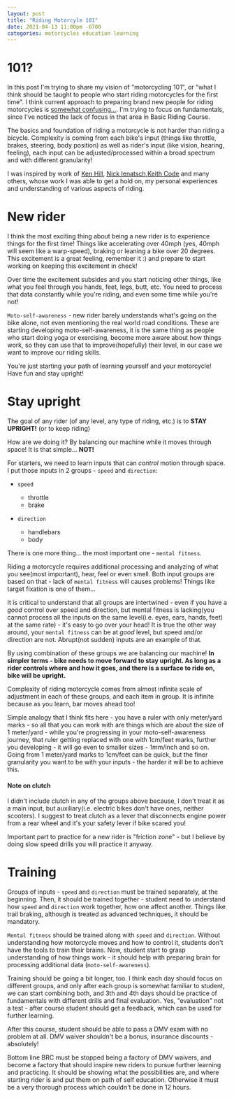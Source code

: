 ```yaml
---
layout: post
title: "Riding Motorcyle 101"
date: 2021-04-13 11:00pm -0700
categories: motorcycles education learning
---
```


# 101?

In this post I'm trying to share my vision of "motorcycling 101", or "what I think should be taught to people who start riding motorcycles for the first time". I think current approach to preparing brand new people for riding motorcycles is [somewhat confusing...](/motorcycles/education/learning/2021/03/18/how-i-didnt-become-an-instructor.html). I'm trying to focus on fundamentals, since I've noticed the lack of focus in that area in Basic Riding Course.

The basics and foundation of riding a motorcycle is not harder than riding a bicycle. Complexity is coming from each bike's input (things like throttle, brakes, steering, body position) as well as rider's input (like vision, hearing, feeling), each input can be adjusted/processed within a broad spectrum and with different granularity!

I was inspired by work of [Ken Hill](http://khcoaching.com/podcasts/), [Nick Ienatsch](https://ridelikeachampion.com/teams/nick-ienatsch/),[Keith Code](https://www.youtube.com/watch?v=jZ_FOptQB1Q&ab_channel=superbikeschool) and many others, whose work I was able to get a hold on, my personal experiences and understanding of various aspects of riding.

# New rider

I think the most exciting thing about being a new rider is to experience things for the first time! Things like accelerating over 40mph (yes, 40mph will seem like a warp-speed), braking or leaning a bike over 20 degrees. This excitement is a great feeling, remember it :) and prepare to start working on keeping this excitement in check! 

Over time the excitement subsides and you start noticing other things, like what you feel through you hands, feet, legs, butt, etc. You need to process that data constantly while you're riding, and even some time while you're not!

`Moto-self-awareness` - new rider barely understands what's going on the bike alone, not even mentioning the real world road conditions. These are starting developing moto-self-awareness, it is the same thing as people who start doing yoga or exercising, become more aware about how things work, so they can use that to improve(hopefully) their level, in our case we want to improve our riding skills.

You're just starting your path of learning yourself and your motorcycle! Have fun and stay upright!


# Stay upright

The goal of any rider (of any level, any type of riding, etc.) is to **STAY UPRIGHT!** (or to keep riding)

How are we doing it? By balancing our machine while it moves through space! It is that simple... **NOT!**

For starters, we need to learn inputs that can _control_ motion through space. I put those inputs in 2 groups - `speed` and `direction`:
- `speed`
  * throttle
  * brake
 
- `direction`
  * handlebars
  * body

There is one more thing... the most important one - `mental fitness`. 

Riding a motorcycle requires additional processing and analyzing of what you see(most important), hear, feel or even smell. Both input groups are based on that - lack of `mental fitness` will causes problems! Things like target fixation is one of them...

It is critical to understand that all groups are intertwined - even if you have a _good_ control over speed and direction, but mental fitness is lacking(you cannot process all the inputs on the same level(i.e. eyes, ears, hands, feet) at the same rate) - it's easy to go over your head! It is true the other way around, your `mental fitness` can be at _good_ level, but speed and/or direction are not. Abrupt(not sudden) inputs are an example of that.

By using combination of these groups we are balancing our machine! **In simpler terms - bike needs to move forward to stay upright. As long as a rider controls where and how it goes, and there is a surface to ride on, bike will be upright.**

Complexity of riding motorcycle comes from almost infinite scale of adjustment in each of these groups, and each item in group. It is infinite because as you learn, bar moves ahead too! 

Simple analogy that I think fits here - you have a ruler with only meter/yard marks - so all that you can work with are things which are about the size of 1 meter/yard - while you're progressing in your moto-self-awareness journey,  that ruler getting replaced with one with 1cm/feet marks, further you developing - it will go even to smaller sizes - 1mm/inch and so on. Going from 1 meter/yard marks to 1cm/feet can be quick, but the finer granularity you want to be with your inputs - the harder it will be to achieve this. 



#### Note on clutch

I didn't include clutch in any of the groups above because, I don't treat it as a main input, but auxiliary(i.e. electric bikes don't have ones, neither scooters). I suggest to treat clutch as a lever that disconnects engine power from a rear wheel and it's your safety lever if bike scared you!

Important part to practice for a new rider is "friction zone" - but I believe by doing slow speed drills you will practice it anyway.


# Training

Groups of inputs - `speed` and `direction` must be trained separately, at the beginning. Then, it should be trained together - student need to understand how `speed` and `direction` work together, how one affect another. Things like trail braking, although is treated as advanced techniques, it should be mandatory. 

`Mental fitness` should be trained along with `speed` and `direction`. Without understanding how motorcycle moves and how to control it, students don't have the tools to train their brains. Now, student start to grasp understanding of how things work - it should help with preparing brain for processing additional data (`moto-self-awareness`).

Training should be going a bit longer, too. I think each day should focus on different groups, and only after each group is somewhat familiar to student, we can start combining both, and 3th and 4th days should be practice of fundamentals with different drills and final evaluation. Yes, "evaluation" not a test - after course student should get a feedback, which can be used for further learning.

After this course, student should be able to pass a DMV exam with no problem at all. DMV waiver shouldn't be a bonus, insurance discounts - absolutely!

Bottom line BRC must be stopped being a factory of DMV waivers, and become a factory that should inspire new riders to pursue further learning and practicing. It should be showing what the possibilities are, and where starting rider is and put them on path of self education. Otherwise it must be a very thorough process which couldn't be done in 12 hours.
